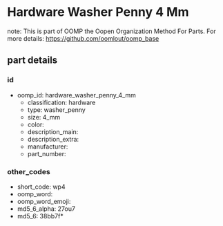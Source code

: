 # Hardware Washer Penny 4 Mm  

note: This is part of OOMP the Oopen Organization Method For Parts. For more details: https://github.com/oomlout/oomp_base

##  part details





### id
* oomp_id: hardware_washer_penny_4_mm
  * classification: hardware
  * type: washer_penny
  * size: 4_mm
  * color: 
  * description_main: 
  * description_extra: 
  * manufacturer: 
  * part_number: 

### other_codes
* short_code: wp4
* oomp_word: 
* oomp_word_emoji: 
* md5_6_alpha: 27ou7
* md5_6: 38bb7f* 